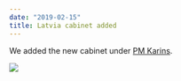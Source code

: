 ```yaml
---
date: "2019-02-15"
title: Latvia cabinet added
---
```


We added the new cabinet under [PM Karins](http://www.parlgov.org/explore/lva/cabinet/2019-01-23/).

![](/images/parliament-european-union.jpg)
